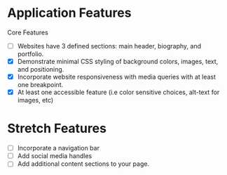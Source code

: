 # Application Features
Core Features
- [ ] Websites have 3 defined sections: main header, biography, and portfolio.
- [x] Demonstrate minimal CSS styling of background colors, images, text, and positioning.
- [x] Incorporate website responsiveness with media queries with at least one breakpoint.
- [x] At least one accessible feature (i.e color sensitive choices, alt-text for images, etc) <br>
# Stretch Features
- [ ] Incorporate a navigation bar
- [ ] Add social media handles
- [ ] Add additional content sections to your page.
